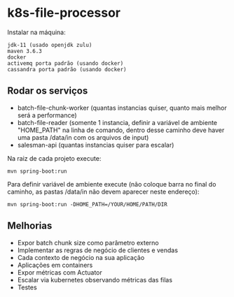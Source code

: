 # k8s-file-processor

Instalar na máquina:

```
jdk-11 (usado openjdk zulu)
maven 3.6.3
docker
activemq porta padrão (usando docker)
cassandra porta padrão (usando docker)
```

## Rodar os serviços

* batch-file-chunk-worker (quantas instancias quiser, quanto mais melhor será a performance)
* batch-file-reader (somente 1 instancia, definir a variável de ambiente "HOME_PATH" na linha de comando, dentro desse caminho deve haver uma pasta /data/in com os arquivos de input)
* salesman-api (quantas instancias quiser para escalar)

Na raiz de cada projeto execute:

```
mvn spring-boot:run
```

Para definir variável de ambiente execute (não coloque barra no final do caminho, as pastas /data/in não devem aparecer neste endereço):

```
mvn spring-boot:run -DHOME_PATH=/YOUR/HOME/PATH/DIR
```

## Melhorias

* Expor batch chunk size como parâmetro externo
* Implementar as regras de negócio de clientes e vendas
* Cada contexto de negócio na sua aplicação
* Aplicações em containers
* Expor métricas com Actuator
* Escalar via kubernetes observando métricas das filas
* Testes
